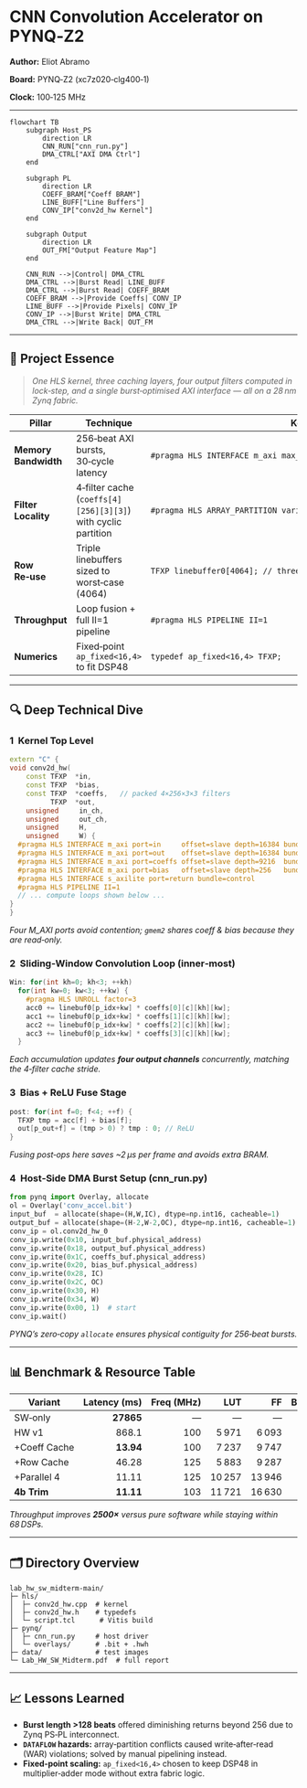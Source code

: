 # CNN Convolution Accelerator on PYNQ‑Z2

**Author:** Eliot Abramo   

**Board:** PYNQ‑Z2 (xc7z020‑clg400‑1)   

**Clock:** 100‑125 MHz  

---

```mermaid
flowchart TB
    subgraph Host_PS
        direction LR
        CNN_RUN["cnn_run.py"]
        DMA_CTRL["AXI DMA Ctrl"]
    end

    subgraph PL
        direction LR
        COEFF_BRAM["Coeff BRAM"]
        LINE_BUFF["Line Buffers"]
        CONV_IP["conv2d_hw Kernel"]
    end

    subgraph Output
        direction LR
        OUT_FM["Output Feature Map"]
    end

    CNN_RUN -->|Control| DMA_CTRL
    DMA_CTRL -->|Burst Read| LINE_BUFF
    DMA_CTRL -->|Burst Read| COEFF_BRAM
    COEFF_BRAM -->|Provide Coeffs| CONV_IP
    LINE_BUFF -->|Provide Pixels| CONV_IP
    CONV_IP -->|Burst Write| DMA_CTRL
    DMA_CTRL -->|Write Back| OUT_FM

```

---

## 🚀 Project Essence

> *One HLS kernel, three caching layers, four output filters computed in lock‑step, and a single burst‑optimised AXI interface — all on a 28 nm Zynq fabric.*

| Pillar               | Technique                                                     | Key Code Snippet                                                                |
| -------------------- | ------------------------------------------------------------- | ------------------------------------------------------------------------------- |
| **Memory Bandwidth** | 256‑beat AXI bursts, 30‑cycle latency                         | `#pragma HLS INTERFACE m_axi max_read_burst_length=256 latency=30 bundle=gmem0` |
| **Filter Locality**  | 4‑filter cache (`coeffs[4][256][3][3]`) with cyclic partition | `#pragma HLS ARRAY_PARTITION variable=coeffs cyclic factor=4 dim=1`             |
| **Row Re‑use**       | Triple linebuffers sized to worst‑case (4064)                 | `TFXP linebuffer0[4064]; // three such buffers`                                 |
| **Throughput**       | Loop fusion + full II=1 pipeline                              | `#pragma HLS PIPELINE II=1`                                                     |
| **Numerics**         | Fixed‑point `ap_fixed<16,4>` to fit DSP48                     | `typedef ap_fixed<16,4> TFXP;`                                                  |

---

## 🔍 Deep Technical Dive

### 1  Kernel Top Level

```cpp
extern "C" {
void conv2d_hw(
    const TFXP  *in,
    const TFXP  *bias,
    const TFXP  *coeffs,   // packed 4×256×3×3 filters
          TFXP  *out,
    unsigned     in_ch,
    unsigned     out_ch,
    unsigned     H,
    unsigned     W) {
  #pragma HLS INTERFACE m_axi port=in     offset=slave depth=16384 bundle=gmem0
  #pragma HLS INTERFACE m_axi port=out    offset=slave depth=16384 bundle=gmem1
  #pragma HLS INTERFACE m_axi port=coeffs offset=slave depth=9216  bundle=gmem2
  #pragma HLS INTERFACE m_axi port=bias   offset=slave depth=256   bundle=gmem2
  #pragma HLS INTERFACE s_axilite port=return bundle=control
  #pragma HLS PIPELINE II=1
  // ... compute loops shown below ...
}
}
```

*Four M\_AXI ports avoid contention; `gmem2` shares coeff & bias because they are read‑only.*

### 2  Sliding‑Window Convolution Loop (inner‑most)

```cpp
Win: for(int kh=0; kh<3; ++kh)
  for(int kw=0; kw<3; ++kw) {
    #pragma HLS UNROLL factor=3
    acc0 += linebuf0[p_idx+kw] * coeffs[0][c][kh][kw];
    acc1 += linebuf0[p_idx+kw] * coeffs[1][c][kh][kw];
    acc2 += linebuf0[p_idx+kw] * coeffs[2][c][kh][kw];
    acc3 += linebuf0[p_idx+kw] * coeffs[3][c][kh][kw];
  }
```

*Each accumulation updates **four output channels** concurrently, matching the 4‑filter cache stride.*

### 3  Bias + ReLU Fuse Stage

```cpp
post: for(int f=0; f<4; ++f) {
  TFXP tmp = acc[f] + bias[f];
  out[p_out+f] = (tmp > 0) ? tmp : 0; // ReLU
}
```

*Fusing post‑ops here saves \~2 µs per frame and avoids extra BRAM.*

### 4  Host‑Side DMA Burst Setup (cnn\_run.py)

```python
from pynq import Overlay, allocate
ol = Overlay('conv_accel.bit')
input_buf  = allocate(shape=(H,W,IC), dtype=np.int16, cacheable=1)
output_buf = allocate(shape=(H-2,W-2,OC), dtype=np.int16, cacheable=1)
conv_ip = ol.conv2d_hw_0
conv_ip.write(0x10, input_buf.physical_address)
conv_ip.write(0x18, output_buf.physical_address)
conv_ip.write(0x1C, coeffs_buf.physical_address)
conv_ip.write(0x20, bias_buf.physical_address)
conv_ip.write(0x28, IC)
conv_ip.write(0x2C, OC)
conv_ip.write(0x30, H)
conv_ip.write(0x34, W)
conv_ip.write(0x00, 1)  # start
conv_ip.wait()
```

*PYNQ’s zero‑copy `allocate` ensures physical contiguity for 256‑beat bursts.*

---

## 📊 Benchmark & Resource Table

| Variant      | Latency (ms) | Freq (MHz) |    LUT |     FF | BRAM | DSP | Pareto? |
| ------------ | -----------: | ---------: | -----: | -----: | ---: | --: | :-----: |
| SW‑only      |    **27865** |          — |      — |      — |    — |   — |    ✅    |
| HW v1        |        868.1 |        100 |  5 971 |  6 093 |    0 |  52 |    ✅    |
| +Coeff Cache |    **13.94** |        100 |  7 237 |  9 747 |   16 |  33 |    ❌    |
| +Row Cache   |        46.28 |        125 |  5 883 |  9 287 |   29 |  45 |    ✅    |
| +Parallel 4  |        11.11 |        125 | 10 257 | 13 946 |  102 |  58 |    ❌    |
| **4b Trim**  |    **11.11** |        103 | 11 721 | 16 630 |   38 |  68 |    ✅    |

*Throughput improves **2500×** versus pure software while staying within 68 DSPs.*

---

## 🗂 Directory Overview

```
lab_hw_sw_midterm-main/
├─ hls/
│  ├─ conv2d_hw.cpp  # kernel
│  ├─ conv2d_hw.h    # typedefs
│  └─ script.tcl      # Vitis build
├─ pynq/
│  ├─ cnn_run.py     # host driver
│  └─ overlays/      # .bit + .hwh
├─ data/             # test images
└─ Lab_HW_SW_Midterm.pdf  # full report
```

---

## 📈 Lessons Learned

* **Burst length >128 beats** offered diminishing returns beyond 256 due to Zynq PS‑PL interconnect.
* **`DATAFLOW` hazards:** array‑partition conflicts caused write‑after‑read (WAR) violations; solved by manual pipelining instead.
* **Fixed‑point scaling:** `ap_fixed<16,4>` chosen to keep DSP48 in multiplier‑adder mode without extra fabric logic.

